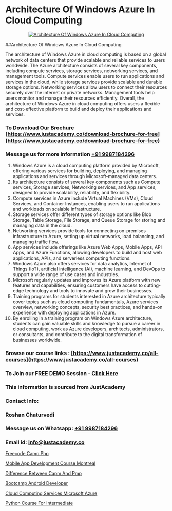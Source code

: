 # Architecture Of Windows Azure In Cloud Computing

<p align="center">
  <a href="https://justacademy.co/course-detail/microsoft-azure-training">
    <img src="https://justacademy.co/storage2/course_image/1708336833_course_image.png" alt="Architecture Of Windows Azure In Cloud Computing">
  </a>
</p>
##Architecture Of Windows Azure In Cloud Computing

The architecture of Windows Azure in cloud computing is based on a global network of data centers that provide scalable and reliable services to users worldwide. The Azure architecture consists of several key components, including compute services, storage services, networking services, and management tools. Compute services enable users to run applications and services in the cloud, while storage services provide scalable and durable storage options. Networking services allow users to connect their resources securely over the internet or private networks. Management tools help users monitor and manage their resources efficiently. Overall, the architecture of Windows Azure in cloud computing offers users a flexible and cost-effective platform to build and deploy their applications and services.
### To Download Our Brochure [https://www.justacademy.co/download-brochure-for-free](https://www.justacademy.co/download-brochure-for-free)
### Message us for more information [+91 9987184296](https://api.whatsapp.com/send?phone=919987184296)
1) Windows Azure is a cloud computing platform provided by Microsoft, offering various services for building, deploying, and managing applications and services through Microsoft-managed data centers. 
2) Its architecture consists of several key components such as Compute services, Storage services, Networking services, and App services, designed to provide scalability, reliability, and flexibility. 
3) Compute services in Azure include Virtual Machines (VMs), Cloud Services, and Container Instances, enabling users to run applications and workloads on scalable infrastructure. 
4) Storage services offer different types of storage options like Blob Storage, Table Storage, File Storage, and Queue Storage for storing and managing data in the cloud. 
5) Networking services provide tools for connecting on-premises infrastructure to Azure, setting up virtual networks, load balancing, and managing traffic flow.
6) App services include offerings like Azure Web Apps, Mobile Apps, API Apps, and Azure Functions, allowing developers to build and host web applications, APIs, and serverless computing functions. 
7) Windows Azure also offers services for data analytics, Internet of Things (IoT), artificial intelligence (AI), machine learning, and DevOps to support a wide range of use cases and industries. 
8) Microsoft regularly updates and improves its Azure platform with new features and capabilities, ensuring customers have access to cutting-edge technology and tools to innovate and grow their businesses. 
9) Training programs for students interested in Azure architecture typically cover topics such as cloud computing fundamentals, Azure services overview, networking concepts, security best practices, and hands-on experience with deploying applications in Azure. 
10) By enrolling in a training program on Windows Azure architecture, students can gain valuable skills and knowledge to pursue a career in cloud computing, work as Azure developers, architects, administrators, or consultants, and contribute to the digital transformation of businesses worldwide.

### Browse our course links : [https://www.justacademy.co/all-courses](https://www.justacademy.co/all-courses) 
### To Join our FREE DEMO Session - [Click Here](https://www.justacademy.co/register-for-course-demo)


### This information is sourced from JustAcademy
### Contact Info:
### Roshan Chaturvedi
### Message us on Whatsapp: [+91 9987184296](https://api.whatsapp.com/send?phone=919987184296)
### Email id: [info@justacademy.co](mailto:info@justacademy.co)
                
[Freecode Camp Php](https://www.linkedin.com/pulse/freecode-camp-php-justacademy-pune-k3g0c?trackingId=N4F465C7wiBIetWMmy%2B%2BWQ%3D%3D&lipi=urn%3Ali%3Apage%3Ad_flagship3_company_admin%3BRZJmynVWQvykIoY%2BYzCMXQ%3D%3D)

[Mobile App Development Course Montreal](https://www.linkedin.com/pulse/mobile-app-development-course-montreal-justacademy-berlin-uzlde?trackingId=P1FfCD4ug7fDFrFcB%2BYU8Q%3D%3D&lipi=urn%3Ali%3Apage%3Ad_flagship3_company_admin%3BeekbxeIqSPGuF7pqzpj95g%3D%3D)

[Difference Between Capm And Pmp](https://medium.com/@namusn/difference-between-capm-and-pmp-18ed43b071e0)

[Bootcamp Android Developer](https://medium.com/@prempja40/bootcamp-android-developer-841dca7490f7)

[Cloud Computing Services Microsoft Azure](https://justacademyin.github.io/justacademy/cloud-computing-services-microsoft-azure)

[Python Course For Intermediate](https://justacademyin.github.io/justacademy/python-course-for-intermediate)

